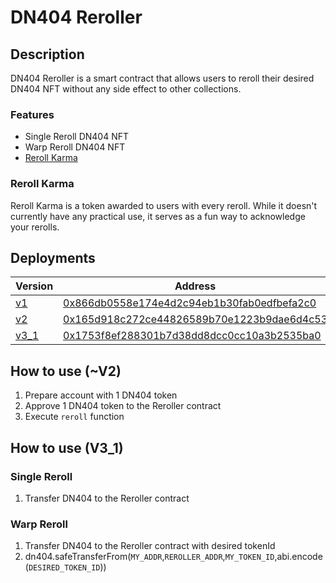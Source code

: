 # DN404 Reroller

## Description

DN404 Reroller is a smart contract that allows users to reroll their desired DN404 NFT without any side effect to other collections.

### Features

- Single Reroll DN404 NFT
- Warp Reroll DN404 NFT
- [Reroll Karma](https://etherscan.io/token/0x9cd9ba6aa93401c4cda88b7d3ebef6b925fcd505)

### Reroll Karma

Reroll Karma is a token awarded to users with every reroll. While it doesn't currently have any practical use, it serves as a fun way to acknowledge your rerolls.

## Deployments

| Version                           | Address                                                                                                               |
| --------------------------------- | --------------------------------------------------------------------------------------------------------------------- |
| [v1](./src/Reroller.sol)          | [0x866db0558e174e4d2c94eb1b30fab0edfbefa2c0](https://etherscan.io/address/0x866db0558e174e4d2c94eb1b30fab0edfbefa2c0) |
| [v2](./src/RerollerV2.sol)        | [0x165d918c272ce44826589b70e1223b9dae6d4c53](https://etherscan.io/address/0x165d918c272ce44826589b70e1223b9dae6d4c53) |
| [v3_1](./src/v3/RerollerV3_1.sol) | [0x1753f8ef288301b7d38dd8dcc0cc10a3b2535ba0](https://etherscan.io/address/0x1753f8ef288301b7d38dd8dcc0cc10a3b2535ba0) |

## How to use (~V2)

1. Prepare account with 1 DN404 token
2. Approve 1 DN404 token to the Reroller contract
3. Execute `reroll` function

## How to use (V3_1)

### Single Reroll

1. Transfer DN404 to the Reroller contract

### Warp Reroll

1. Transfer DN404 to the Reroller contract with desired tokenId
2. dn404.safeTransferFrom(`MY_ADDR`,`REROLLER_ADDR`,`MY_TOKEN_ID`,abi.encode(`DESIRED_TOKEN_ID`))

